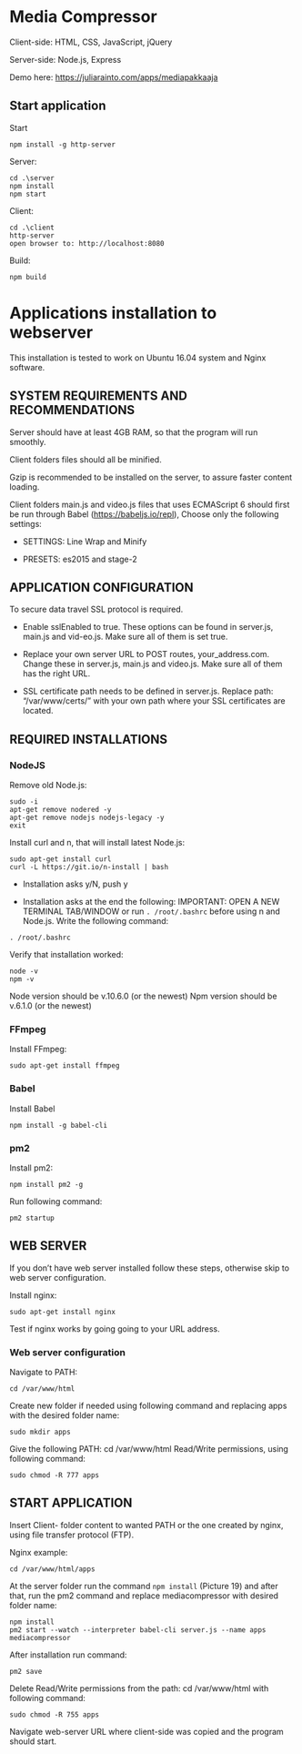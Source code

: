 # Media Compressor

Client-side: HTML, CSS, JavaScript, jQuery

Server-side: Node.js, Express

Demo here: https://juliarainto.com/apps/mediapakkaaja

## Start application

Start
```
npm install -g http-server
```
Server:
```
cd .\server
npm install
npm start
```
Client:
```
cd .\client
http-server
open browser to: http://localhost:8080
```
Build:
```
npm build
```
# Applications installation to webserver

This installation is tested to work on Ubuntu 16.04 system and Nginx software. 

## SYSTEM REQUIREMENTS AND RECOMMENDATIONS

Server should have at least 4GB RAM, so that the program will run smoothly.

Client folders files should all be minified.

Gzip is recommended to be installed on the server, to assure faster content loading.

Client folders main.js and video.js files that uses ECMAScript 6 should first be run through Babel (https://babeljs.io/repl), Choose only the following settings: 

* SETTINGS: Line Wrap and Minify

* PRESETS: es2015 and stage-2

## APPLICATION CONFIGURATION

To secure data travel SSL protocol is required. 

* Enable sslEnabled to true. These options can be found in server.js, main.js and vid-eo.js. Make sure all of them is set true. 

* Replace your own server URL to POST routes, your_address.com. Change these in server.js, main.js and video.js. Make sure all of them has the right URL. 

* SSL certificate path needs to be defined in server.js. Replace path: “/var/www/certs/” with your own path where your SSL certificates are located. 

## REQUIRED INSTALLATIONS

### NodeJS

Remove old Node.js:

```
sudo -i
apt-get remove nodered -y
apt-get remove nodejs nodejs-legacy -y
exit
```
Install curl and n, that will install latest Node.js: 

```
sudo apt-get install curl
curl -L https://git.io/n-install | bash
```
* Installation asks y/N, push y

* Installation asks at the end the following: IMPORTANT: OPEN A NEW TERMINAL TAB/WINDOW or run `. /root/.bashrc` before using n and Node.js. Write the following command: 

```
. /root/.bashrc
```

Verify that installation worked: 

```
node -v
npm -v
```
Node version should be v.10.6.0 (or the newest)
Npm version should be v.6.1.0 (or the newest)

### FFmpeg

Install FFmpeg: 

```
sudo apt-get install ffmpeg
```
### Babel

Install Babel

```
npm install -g babel-cli
```
### pm2

Install pm2: 

```
npm install pm2 -g
```

Run following command: 

```
pm2 startup
```

## WEB SERVER

If you don’t have web server installed follow these steps, otherwise skip to web server configuration.

Install nginx: 

```
sudo apt-get install nginx
```
Test if nginx works by going going to your URL address. 

### Web server configuration

Navigate to PATH: 

```
cd /var/www/html
```

Create new folder if needed using following command and replacing apps with the desired folder name: 

```
sudo mkdir apps
```

Give the following PATH: cd /var/www/html Read/Write permissions, using following command: 

```
sudo chmod -R 777 apps
```

## START APPLICATION

Insert Client- folder content to wanted PATH or the one created by nginx, using file transfer protocol (FTP).

Nginx example: 

```
cd /var/www/html/apps
```

At the server folder run the command `npm install` (Picture 19) and after that, run the pm2 command and replace mediacompressor with desired folder name: 

```
npm install 
pm2 start --watch --interpreter babel-cli server.js --name apps mediacompressor
```
After installation run command: 
```
pm2 save
```
Delete Read/Write permissions from the path: cd /var/www/html with following command: 

```
sudo chmod -R 755 apps
```

Navigate web-server URL where client-side was copied and the program should start.

